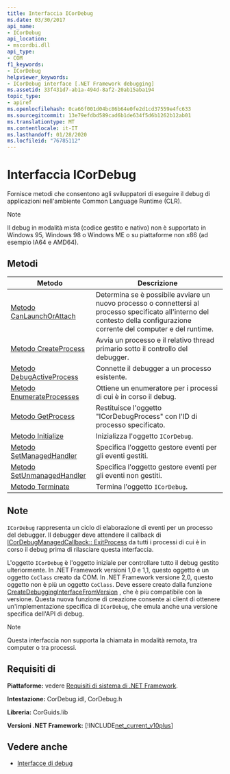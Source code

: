 ```yaml
---
title: Interfaccia ICorDebug
ms.date: 03/30/2017
api_name:
- ICorDebug
api_location:
- mscordbi.dll
api_type:
- COM
f1_keywords:
- ICorDebug
helpviewer_keywords:
- ICorDebug interface [.NET Framework debugging]
ms.assetid: 33f431d7-ab1a-494d-8af2-20ab15aba194
topic_type:
- apiref
ms.openlocfilehash: 0ca66f001d04bc86b64e0fe2d1cd37559e4fc633
ms.sourcegitcommit: 13e79efdbd589cad6b1de634f5d6b1262b12ab01
ms.translationtype: MT
ms.contentlocale: it-IT
ms.lasthandoff: 01/28/2020
ms.locfileid: "76785112"
---
```

# <a name="icordebug-interface"></a>Interfaccia ICorDebug
Fornisce metodi che consentono agli sviluppatori di eseguire il debug di applicazioni nell'ambiente Common Language Runtime (CLR).  
  
> [!NOTE]
> Il debug in modalità mista (codice gestito e nativo) non è supportato in Windows 95, Windows 98 o Windows ME o su piattaforme non x86 (ad esempio IA64 e AMD64).  
  
## <a name="methods"></a>Metodi  
  
|Metodo|Descrizione|  
|------------|-----------------|  
|[Metodo CanLaunchOrAttach](icordebug-canlaunchorattach-method.md)|Determina se è possibile avviare un nuovo processo o connettersi al processo specificato all'interno del contesto della configurazione corrente del computer e del runtime.|  
|[Metodo CreateProcess](icordebug-createprocess-method.md)|Avvia un processo e il relativo thread primario sotto il controllo del debugger.|  
|[Metodo DebugActiveProcess](icordebug-debugactiveprocess-method.md)|Connette il debugger a un processo esistente.|  
|[Metodo EnumerateProcesses](icordebug-enumerateprocesses-method.md)|Ottiene un enumeratore per i processi di cui è in corso il debug.|  
|[Metodo GetProcess](icordebug-getprocess-method.md)|Restituisce l'oggetto "ICorDebugProcess" con l'ID di processo specificato.|  
|[Metodo Initialize](icordebug-initialize-method.md)|Inizializza l'oggetto `ICorDebug`.|  
|[Metodo SetManagedHandler](icordebug-setmanagedhandler-method.md)|Specifica l'oggetto gestore eventi per gli eventi gestiti.|  
|[Metodo SetUnmanagedHandler](icordebug-setunmanagedhandler-method.md)|Specifica l'oggetto gestore eventi per gli eventi non gestiti.|  
|[Metodo Terminate](icordebug-terminate-method.md)|Termina l'oggetto `ICorDebug`.|  
  
## <a name="remarks"></a>Note  
 `ICorDebug` rappresenta un ciclo di elaborazione di eventi per un processo del debugger. Il debugger deve attendere il callback di [ICorDebugManagedCallback:: ExitProcess](icordebugmanagedcallback-exitprocess-method.md) da tutti i processi di cui è in corso il debug prima di rilasciare questa interfaccia.  
  
 L'oggetto `ICorDebug` è l'oggetto iniziale per controllare tutto il debug gestito ulteriormente. In .NET Framework versioni 1,0 e 1,1, questo oggetto è un oggetto `CoClass` creato da COM. In .NET Framework versione 2,0, questo oggetto non è più un oggetto `CoClass`. Deve essere creato dalla funzione [CreateDebuggingInterfaceFromVersion](../../../../docs/framework/unmanaged-api/hosting/createdebugginginterfacefromversion-function.md) , che è più compatibile con la versione. Questa nuova funzione di creazione consente ai client di ottenere un'implementazione specifica di `ICorDebug`, che emula anche una versione specifica dell'API di debug.  
  
> [!NOTE]
> Questa interfaccia non supporta la chiamata in modalità remota, tra computer o tra processi.  
  
## <a name="requirements"></a>Requisiti di  
 **Piattaforme:** vedere [Requisiti di sistema di .NET Framework](../../../../docs/framework/get-started/system-requirements.md).  
  
 **Intestazione:** CorDebug.idl, CorDebug.h  
  
 **Libreria:** CorGuids.lib  
  
 **Versioni .NET Framework:** [!INCLUDE[net_current_v10plus](../../../../includes/net-current-v10plus-md.md)]  
  
## <a name="see-also"></a>Vedere anche

- [Interfacce di debug](debugging-interfaces.md)
